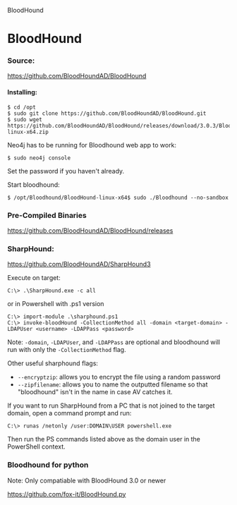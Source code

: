 BloodHound

# BloodHound

### Source: 

https://github.com/BloodHoundAD/BloodHound

#### Installing:
```
$ cd /opt
$ sudo git clone https://github.com/BloodHoundAD/BloodHound.git
$ sudo wget https://github.com/BloodHoundAD/BloodHound/releases/download/3.0.3/BloodHound-linux-x64.zip
```
Neo4j has to be running for Bloodhound web app to work:
```
$ sudo neo4j console
```
Set the password if you haven't already. 

Start bloodhound:
```
$ /opt/Bloodhound/BloodHound-linux-x64$ sudo ./Bloodhound --no-sandbox
```

### Pre-Compiled Binaries

https://github.com/BloodHoundAD/BloodHound/releases

### SharpHound: 

https://github.com/BloodHoundAD/SharpHound3

Execute on target:
```
C:\> .\SharpHound.exe -c all
```
or in Powershell with .ps1 version
```
C:\> import-module .\sharphound.ps1
C:\> invoke-bloodHound -CollectionMethod all -domain <target-domain> -LDAPUser <username> -LDAPPass <password>
```
Note: `-domain`, `-LDAPUser`, and `-LDAPPass` are optional and bloodhound will run with only the `-CollectionMethod` flag. 

Other useful sharphound flags:
- `--encryptzip`: allows you to encrypt the file using a random password 
- `--zipfilename`: allows you to name the outputted filename so that "bloodhound" isn't in the name in case AV catches it.

If you want to run SharpHound from a PC that is not joined to the target domain, open a command prompt and run:
```
C:\> runas /netonly /user:DOMAIN\USER powershell.exe
```
Then run the PS commands listed above as the domain user in the PowerShell context.

### Bloodhound for python 
Note: Only compatiable with BloodHound 3.0 or newer

https://github.com/fox-it/BloodHound.py
